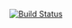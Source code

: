 [![Build Status](https://travis-ci.org/mluukkai/ratebeer-public.png)](https://travis-ci.org/teemujsa/ratebeer)